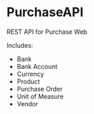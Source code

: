 # PurchaseAPI
REST API for Purchase Web

Includes:
- Bank
- Bank Account
- Currency
- Product
- Purchase Order
- Unit of Measure
- Vendor
